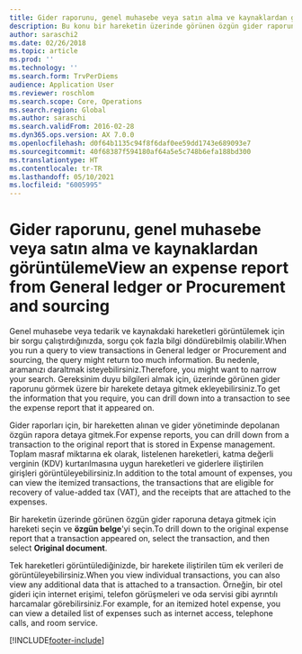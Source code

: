 ```yaml
---
title: Gider raporunu, genel muhasebe veya satın alma ve kaynaklardan görüntüleme
description: Bu konu bir hareketin üzerinde görünen özgün gider raporunun nasıl görüntüleneceğini açıklar.
author: saraschi2
ms.date: 02/26/2018
ms.topic: article
ms.prod: ''
ms.technology: ''
ms.search.form: TrvPerDiems
audience: Application User
ms.reviewer: roschlom
ms.search.scope: Core, Operations
ms.search.region: Global
ms.author: saraschi
ms.search.validFrom: 2016-02-28
ms.dyn365.ops.version: AX 7.0.0
ms.openlocfilehash: d0f64b1135c94f8f6daf0ee59dd1743e689093e7
ms.sourcegitcommit: 40f68387f594180af64a5e5c748b6efa188bd300
ms.translationtype: HT
ms.contentlocale: tr-TR
ms.lasthandoff: 05/10/2021
ms.locfileid: "6005995"
---
```

# <a name="view-an-expense-report-from-general-ledger-or-procurement-and-sourcing"></a><span data-ttu-id="e3618-103">Gider raporunu, genel muhasebe veya satın alma ve kaynaklardan görüntüleme</span><span class="sxs-lookup"><span data-stu-id="e3618-103">View an expense report from General ledger or Procurement and sourcing</span></span>

<span data-ttu-id="e3618-104">Genel muhasebe veya tedarik ve kaynakdaki hareketleri görüntülemek için bir sorgu çalıştırdığınızda, sorgu çok fazla bilgi döndürebilmiş olabilir.</span><span class="sxs-lookup"><span data-stu-id="e3618-104">When you run a query to view transactions in General ledger or Procurement and sourcing, the query might return too much information.</span></span> <span data-ttu-id="e3618-105">Bu nedenle, aramanızı daraltmak isteyebilirsiniz.</span><span class="sxs-lookup"><span data-stu-id="e3618-105">Therefore, you might want to narrow your search.</span></span> <span data-ttu-id="e3618-106">Gereksinim duyu bilgileri almak için, üzerinde görünen gider raporunu görmek üzere bir harekete detaya gitmek ekleyebilirsiniz.</span><span class="sxs-lookup"><span data-stu-id="e3618-106">To get the information that you require, you can drill down into a transaction to see the expense report that it appeared on.</span></span>

<span data-ttu-id="e3618-107">Gider raporları için, bir hareketten alınan ve gider yönetiminde depolanan özgün rapora detaya gitmek.</span><span class="sxs-lookup"><span data-stu-id="e3618-107">For expense reports, you can drill down from a transaction to the original report that is stored in Expense management.</span></span> <span data-ttu-id="e3618-108">Toplam masraf miktarına ek olarak, listelenen hareketleri, katma değerli verginin (KDV) kurtarılmasına uygun hareketleri ve giderlere iliştirilen girişleri görüntüleyebilirsiniz.</span><span class="sxs-lookup"><span data-stu-id="e3618-108">In addition to the total amount of expenses, you can view the itemized transactions, the transactions that are eligible for recovery of value-added tax (VAT), and the receipts that are attached to the expenses.</span></span>

<span data-ttu-id="e3618-109">Bir hareketin üzerinde görünen özgün gider raporuna detaya gitmek için hareketi seçin ve **özgün belge**'yi seçin.</span><span class="sxs-lookup"><span data-stu-id="e3618-109">To drill down to the original expense report that a transaction appeared on, select the transaction, and then select **Original document**.</span></span>

<span data-ttu-id="e3618-110">Tek hareketleri görüntülediğinizde, bir harekete iliştirilen tüm ek verileri de görüntüleyebilirsiniz.</span><span class="sxs-lookup"><span data-stu-id="e3618-110">When you view individual transactions, you can also view any additional data that is attached to a transaction.</span></span> <span data-ttu-id="e3618-111">Örneğin, bir otel gideri için internet erişimi, telefon görüşmeleri ve oda servisi gibi ayrıntılı harcamalar görebilirsiniz.</span><span class="sxs-lookup"><span data-stu-id="e3618-111">For example, for an itemized hotel expense, you can view a detailed list of expenses such as internet access, telephone calls, and room service.</span></span>


[!INCLUDE[footer-include](../includes/footer-banner.md)]